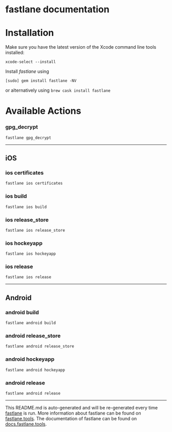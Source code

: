 fastlane documentation
================
# Installation

Make sure you have the latest version of the Xcode command line tools installed:

```
xcode-select --install
```

Install _fastlane_ using
```
[sudo] gem install fastlane -NV
```
or alternatively using `brew cask install fastlane`

# Available Actions
### gpg_decrypt
```
fastlane gpg_decrypt
```


----

## iOS
### ios certificates
```
fastlane ios certificates
```

### ios build
```
fastlane ios build
```

### ios release_store
```
fastlane ios release_store
```

### ios hockeyapp
```
fastlane ios hockeyapp
```

### ios release
```
fastlane ios release
```


----

## Android
### android build
```
fastlane android build
```

### android release_store
```
fastlane android release_store
```

### android hockeyapp
```
fastlane android hockeyapp
```

### android release
```
fastlane android release
```


----

This README.md is auto-generated and will be re-generated every time [fastlane](https://fastlane.tools) is run.
More information about fastlane can be found on [fastlane.tools](https://fastlane.tools).
The documentation of fastlane can be found on [docs.fastlane.tools](https://docs.fastlane.tools).

